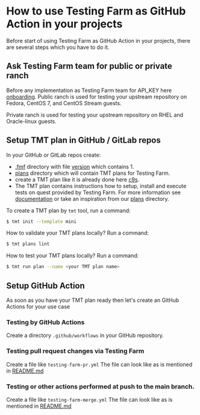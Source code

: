# How to use Testing Farm as GitHub Action in your projects

Before start of using Testing Farm as GitHub Action in your projects,
there are several steps which you have to do it.

## Ask Testing Farm team for public or private ranch

Before any implementation as Testing Farm team for API_KEY here [onboarding](https://docs.testing-farm.io/general/0.1/onboarding.html).
Public ranch is used for testing your upstream repository on Fedora, CentOS 7, and CentOS Stream guests.

Private ranch is used for testing your upstream repository on RHEL and Oracle-linux guests.

## Setup TMT plan in GitHub / GitLab repos

In your GitHub or GitLab repos create:
* [.fmf](https://github.com/sclorg/sclorg-testing-farm/tree/main/.fmf) directory with file [version](https://github.com/sclorg/sclorg-testing-farm/blob/main/.fmf/version) which contains 1.
* [plans](https://github.com/sclorg/sclorg-testing-farm/tree/main/plans) directory which will contain TMT plans for Testing Farm.
* create a TMT plan like it is already done here [c9s](https://github.com/sclorg/sclorg-testing-farm/blob/main/plans/c9s.fmf).
* The TMT plan contains instructions how to setup, install and execute tests on quest provided by Testing Farm. For more information see [documentation](https://tmt.readthedocs.io/en/stable/examples.html#plans) or take an inspiration from our [plans](https://github.com/sclorg/sclorg-testing-farm/tree/main/plans) directory.

To create a TMT plan by `tmt` tool, run a command:
```bash
$ tmt init --template mini
```
How to validate your TMT plans locally? Run a command:
```bash
$ tmt plans lint
```

How to test your TMT plans locally? Run a command:
```bash
$ tmt run plan --name <your TMT plan name>
```
## Setup GitHub Action

As soon as you have your TMT plan ready then let's create an GitHub Actions for your use case

### Testing by GitHub Actions

Create a directory `.github/workflows` in your GitHub repository.

### Testing pull request changes via Testing Farm

Create a file like `testing-farm-pr.yml`
The file can look like as is mentioned in [README.md](https://github.com/sclorg/testing-farm-as-github-action#example)

### Testing or other actions performed at push to the main branch.
Create a file like `testing-farm-merge.yml`
The file can look like as is mentioned in [README.md](https://github.com/sclorg/testing-farm-as-github-action#example)

